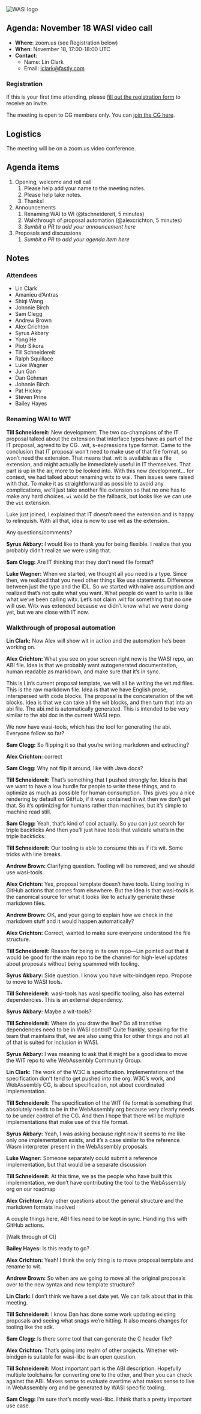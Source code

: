 ![WASI logo](https://raw.githubusercontent.com/WebAssembly/WASI/main/WASI.png)

## Agenda: November 18 WASI video call

- **Where**: zoom.us (see Registration below)
- **When**: November 18, 17:00-18:00 UTC
- **Contact**:
  - Name: Lin Clark
  - Email: lclark@fastly.com

### Registration

If this is your first time attending, please [fill out the registration form](https://docs.google.com/forms/d/e/1FAIpQLSdpO6Lp2L_dZ2_oiDgzjKx7pb7s2YYHjeSIyfHWZZGSKoZKWQ/viewform?usp=sf_link) to receive an invite.

The meeting is open to CG members only. You can [join the CG here](https://www.w3.org/community/webassembly/).

## Logistics

The meeting will be on a zoom.us video conference.

## Agenda items

1. Opening, welcome and roll call
    1. Please help add your name to the meeting notes.
    1. Please help take notes.
    1. Thanks!
1. Announcements
    1. Renaming WAI to WI (@tschneidereit, 5 minutes)
    1. Walkthrough of proposal automation (@alexcrichton, 5 minutes)
    1. _Sumbit a PR to add your announcement here_
1. Proposals and discussions
    1. _Sumbit a PR to add your agenda item here_

## Notes

### Attendees

- Lin Clark
- Amanieu d’Antras
- Shiqi Wang
- Johnnie Birch
- Sam Clegg
- Andrew Brown
- Alex Crichton
- Syrus Akbary
- Yong He
- Piotr Sikora
- Till Schneidereit
- Ralph Squillace
- Luke Wagner
- Jun Gan
- Dan Gohman
- Johnnie Birch
- Pat Hickey
- Steven Prine
- Bailey Hayes

### Renaming WAI to WIT

**Till Schneidereit:** New development. The two co-champions of the IT proposal talked about the extension that interface types have as part of the IT proposal, agreed to by CG. .wit, s-expressions type format. Came to the conclusion that IT proposal won’t need to make use of that file format, so won’t need the extension. That means that .wit is available as a file extension, and might actually be immediately useful in IT themselves. That part is up in the air, more to be looked into. With this new development… for context, we had talked about renaming witx to wai. Then issues were raised with that. To make it as straightforward as possible to avoid any complications, we’ll just take another file extension so that no one has to make any hard choices. `wi` would be the fallback, but looks like we can use the `wit` extension. 

Luke just joined, I explained that IT doesn’t need the extension and is happy to relinquish. With all that, idea is now to use wit as the extension. 

Any questions/comments?

**Syrus Akbary:** I would like to thank you for being flexible. I realize that you probably didn’t realize we were using that.

**Sam Clegg:** Are IT thinking that they don’t need file format?

**Luke Wagner:** When we started, we thought all you need is a type. Since then, we realized that you need other things like use statements. Difference between just the type and the IDL. So we started with naive assumption and realized that’s not quite what you want. What people do want to write is like what we’ve been calling witx. Let’s not claim .wit for something that no one will use. Witx was extended because we didn’t know what we were doing yet, but we are close with IT now.

### Walkthrough of proposal automation

**Lin Clark:** Now Alex will show wit in action and the automation he’s been working on.

**Alex Crichton:** What you see on your screen right now is the WASI repo, an ABI file. Idea is that we probably want autogenerated documentation, human readable as markdown, and make sure that it’s in sync.

This is Lin’s current proposal template, we will all be writing the wit.md files. This is the raw markdown file. Idea is that we have English prose, interspersed with code blocks. The proposal is the concatenation of the wit blocks. Idea is that we can take all the wit blocks, and then turn that into an abi file. The abi.md is automatically generated. This is intended to be very similar to the abi doc in the current WASI repo.

We now have wasi-tools, which has the tool for generating the abi. Everyone follow so far?

**Sam Clegg:** So flipping it so that you’re writing markdown and extracting?

**Alex Crichton:** correct

**Sam Clegg:** Why not flip it around, like with Java docs?

**Till Schneidereit:** That’s something that I pushed strongly for. Idea is that we want to have a low hurdle for people to write these things, and to optimize as much as possible for human consumption. This gives you a nice rendering by default on GitHub, if it was contained in wit then we don’t get that. So it’s optimizing for humans rather than machines, but it’s simple to machine read still.

**Sam Clegg:** Yeah, that’s kind of cool actually. So you can just search for triple backticks And then you’ll just have tools that validate what’s in the triple backticks.

**Till Schneidereit:** Our tooling is able to consume this as if it’s wit. Some tricks with line breaks.

**Andrew Brown:** Clarifying question. Tooling will be removed, and we should use wasi-tools. 

**Alex Crichton:** Yes, proposal template doesn’t have tools. Using tooling in GitHub actions that comes from elsewhere. But the idea is that wasi-tools is the canonical source for what it looks like to actually generate these markdown files.

**Andrew Brown:** OK, and your going to explain how we check in the markdown stuff and it would happen automatically?

**Alex Crichton:** Correct, wanted to make sure everyone understood the file structure.

**Till Schneidereit:** Reason for being in its own repo—Lin pointed out that it would be good for the main repo to be the channel for high-level updates about proposals without being spammed with tooling.

**Syrus Akbary:** Side question. I know you have witx-bindgen repo. Propose to move to WASI tools.

**Till Schneidereit:** wasi-tools has wasi specific tooling, also has external dependencies. This is an external dependency.

**Syrus Akbary:** Maybe a wit-tools?

**Till Schneidereit:** Where do you draw the line? Do all transitive dependencies need to be in WASI control? Quite frankly, speaking for the team that maintains that, we are also using this for other things and not all of that is suited for inclusion in WASI.

**Syrus Akbary:** I was meaning to ask that it might be a good idea to move the WIT repo to whe WebAssembly Community Group.

**Lin Clark:** The work of the W3C is specification. Implementations of the specification don't tend to get pushed into the org. W3C’s work, and WebAssembly CG, is about specification, not about coordinated implementation.

**Till Schneidereit:** The specification of the WIT file format is something that absolutely needs to be in the WebAssembly org because very clearly needs to be under control of the CG. And then I hope that there will be multiple implementations that make use of this file format.

**Syrus Akbary:** Yeah, I was asking because right now it seems to me like only one implementation exists, and it’s a case similar to the reference Wasm interpreter present in the WebAssembly proposals.

**Luke Wagner:** Someone separately could submit a reference implementation, but that would be a separate discussion

**Till Schneidereit:** At this time, we as the people who have built this implementation, we don’t have contributing the tool to the WebAssembly org on our roadmap

**Alex Crichton:** Any other questions about the general structure and the markdown formats involved

A couple things here, ABI files need to be kept in sync. Handling this with GitHub actions. 

[Walk through of CI]

**Bailey Hayes:** Is this ready to go?

**Alex Crichton:** Yeah! I think the only thing is to move proposal template and rename to wit.

**Andrew Brown:** So when are we going to move all the original proposals over to the new syntax and new template structure?

**Lin Clark:** I don’t think we have a set date yet. We can talk about that in this meeting.

**Till Schneidereit:** I know Dan has done some work updating existing proposals and seeing what snags we’re hitting. It also means changes for tooling like the sdk.

**Sam Clegg:** Is there some tool that can generate the C header file?

**Alex Crichton:** That’s going into realm of other projects. Whether wit-bindgen is suitable for wasi-libc is an open question.

**Till Schneidereit:** Most important part is the ABI description. Hopefully multiple toolchains for converting one to the other, and then you can check against the ABI.  Makes sense to evaluate overtime what makes sense to live in WebAssembly org and be generated by WASI specific tooling.

**Sam Clegg:** I’m sure that’s mostly wasi-libc. I think that’s a pretty important use case.
